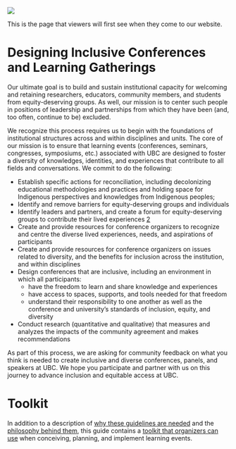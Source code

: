 ![](../images/header.jpg)

This is the page that viewers will first see when they come to our website.

# Designing Inclusive Conferences and Learning Gatherings

Our ultimate goal is to build and sustain institutional capacity for welcoming and retaining researchers, educators, community members, and students from equity-deserving groups. As well, our mission is to center such people in positions of leadership and partnerships from which they have been (and, too often, continue to be) excluded.

We recognize this process requires us to begin with the foundations of institutional structures across and within disciplines and units. The core of our mission is to ensure that learning events (conferences, seminars, congresses, symposiums, etc.) associated with UBC are designed to foster a diversity of knowledges, identities, and experiences that contribute to all fields and conversations. We commit to do the following:

- Establish specific actions for reconciliation, including decolonizing educational methodologies and practices and holding space for Indigenous perspectives and knowledges from Indigenous peoples;
- Identify and remove barriers for equity-deserving groups and individuals
- Identify leaders and partners, and create a forum for equity-deserving groups to contribute their lived experiences [2](https://www.sinsinvalid.org/news-1/2020/6/8/access-suggestions-for-public-events)
- Create and provide resources for conference organizers to recognize and centre the diverse lived experiences, needs, and aspirations of participants
- Create and provide resources for conference organizers on issues related to diversity, and the benefits for inclusion across the institution, and within disciplines
- Design conferences that are inclusive, including an environment in which all participants:
    - have the freedom to learn and share knowledge and experiences
    - have access to spaces, supports, and tools needed for that freedom
    - understand their responsibility to one another as well as the conference and university’s standards of inclusion, equity, and diversity
- Conduct research (quantitative and qualitative) that measures and analyzes the impacts of the community agreement and makes recommendations

As part of this process, we are asking for community feedback on what you think is needed to create inclusive and diverse conferences, panels, and speakers at UBC. We hope you participate and partner with us on this journey to advance inclusion and equitable access at UBC.

# Toolkit

In addition to a description of [why these guidelines are needed](https://firasm.github.io/conferencekit/content/chapter00_preface/guidelines.html) and the [philosophy behind them](https://firasm.github.io/conferencekit/content/chapter00_preface/introduction.html), this guide contains a [toolkit that organizers can use](https://firasm.github.io/conferencekit/content/toolkit.html) when conceiving, planning, and implement learning events.
